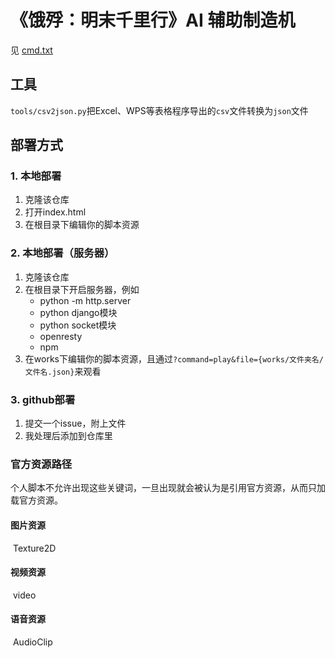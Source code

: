 # 《饿殍：明末千里行》AI 辅助制造机

见 [cmd.txt](tools/cmd.txt)

## 工具

`tools/csv2json.py`把Excel、WPS等表格程序导出的`csv`文件转换为`json`文件

## 部署方式

### 1. 本地部署

1. 克隆该仓库
2. 打开index.html
3. 在根目录下编辑你的脚本资源

### 2. 本地部署（服务器）

1. 克隆该仓库
2. 在根目录下开启服务器，例如
   - python -m http.server
   - python django模块
   - python socket模块
   - openresty
   - npm
3. 在works下编辑你的脚本资源，且通过`?command=play&file={works/文件夹名/文件名.json}`来观看

### 3. github部署

1. 提交一个issue，附上文件
2. 我处理后添加到仓库里

### 官方资源路径

个人脚本不允许出现这些关键词，一旦出现就会被认为是引用官方资源，从而只加载官方资源。

#### 	图片资源

​	Texture2D

#### 	视频资源

​	video

#### 	语音资源

​	AudioClip
